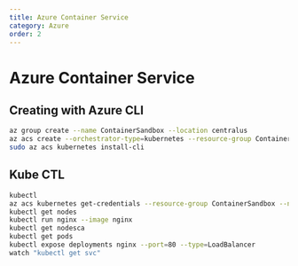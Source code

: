 ```yaml
---
title: Azure Container Service
category: Azure
order: 2
---
```

# Azure Container Service

## Creating with Azure CLI

``` bash
az group create --name ContainerSandbox --location centralus
az acs create --orchestrator-type=kubernetes --resource-group ContainerSandbox --name=JwContainerSandbox --dns-prefix=jwcontainersandbox --generate-ssh-keys
sudo az acs kubernetes install-cli
```

## Kube CTL

``` bash
kubectl
az acs kubernetes get-credentials --resource-group ContainerSandbox --name JwContainerSandbox
kubectl get nodes
kubectl run nginx --image nginx
kubectl get nodesca
kubectl get pods
kubectl expose deployments nginx --port=80 --type=LoadBalancer
watch "kubectl get svc"
```